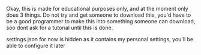 Okay, this is made for educational purposes only, and at the moment only does 3 things. Do not try and get someone to download this, you'd have to be a good programmer to make this into something someone can download, soo dont ask for a tutorial until this is done. 

settings.json for now is hidden as it contains my personal settings, you'll be able to configure it later